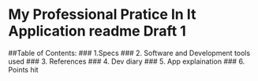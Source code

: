 <h1>My Professional Pratice In It Application readme Draft 1</h1>
##Table of Contents:
### 1.Specs
### 2. Software and Development tools used
### 3. References 
### 4. Dev diary
### 5. App explaination
### 6. Points hit
